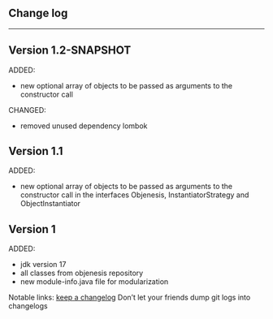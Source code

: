 ## Change log
----------------------

Version 1.2-SNAPSHOT
-------------

ADDED:

- new optional array of objects to be passed as arguments to the constructor call

CHANGED:

- removed unused dependency lombok

Version 1.1
-------------

ADDED:

- new optional array of objects to be passed as arguments to the constructor call in the interfaces Objenesis, InstantiatorStrategy and ObjectInstantiator

Version 1
-------------

ADDED:

- jdk version 17
- all classes from objenesis repository
- new module-info.java file for modularization

Notable links:
[keep a changelog](http://keepachangelog.com/en/1.0.0/) Don’t let your friends dump git logs into changelogs
